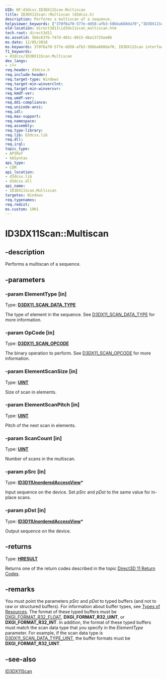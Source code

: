 ```yaml
---
UID: NF:d3dcsx.ID3DX11Scan.Multiscan
title: ID3DX11Scan::Multiscan (d3dcsx.h)
description: Performs a multiscan of a sequence.helpviewer_keywords: ["370f6a70-577e-dd58-afb3-50bba688da70","ID3DX11Scan interface [Direct3D 11]","Multiscan method","ID3DX11Scan.Multiscan","ID3DX11Scan::Multiscan","Multiscan","Multiscan method [Direct3D 11]","Multiscan method [Direct3D 11]","ID3DX11Scan interface","d3dcsx/ID3DX11Scan::Multiscan","direct3d11.id3dx11scan_multiscan"]
old-location: direct3d11\id3dx11scan_multiscan.htm
tech.root: direct3d11
ms.assetid: 5b6c637b-747d-465c-8915-dba13725ee0b
ms.date: 12/05/2018
ms.keywords: 370f6a70-577e-dd58-afb3-50bba688da70, ID3DX11Scan interface [Direct3D 11],Multiscan method, ID3DX11Scan.Multiscan, ID3DX11Scan::Multiscan, Multiscan, Multiscan method [Direct3D 11], Multiscan method [Direct3D 11],ID3DX11Scan interface, d3dcsx/ID3DX11Scan::Multiscan, direct3d11.id3dx11scan_multiscan
f1_keywords:
- d3dcsx/ID3DX11Scan.Multiscan
dev_langs:
- c++
req.header: d3dcsx.h
req.include-header: 
req.target-type: Windows
req.target-min-winverclnt: 
req.target-min-winversvr: 
req.kmdf-ver: 
req.umdf-ver: 
req.ddi-compliance: 
req.unicode-ansi: 
req.idl: 
req.max-support: 
req.namespace: 
req.assembly: 
req.type-library: 
req.lib: D3dcsx.lib
req.dll: 
req.irql: 
topic_type:
- APIRef
- kbSyntax
api_type:
- COM
api_location:
- d3dcsx.lib
- d3dcsx.dll
api_name:
- ID3DX11Scan.Multiscan
targetos: Windows
req.typenames: 
req.redist: 
ms.custom: 19H1
---
```


# ID3DX11Scan::Multiscan


## -description


Performs a multiscan of a sequence.


## -parameters




### -param ElementType [in]

Type: <b><a href="https://docs.microsoft.com/windows/desktop/api/d3dcsx/ne-d3dcsx-d3dx11_scan_data_type">D3DX11_SCAN_DATA_TYPE</a></b>

The type of element in the sequence.  See <a href="https://docs.microsoft.com/windows/desktop/api/d3dcsx/ne-d3dcsx-d3dx11_scan_data_type">D3DX11_SCAN_DATA_TYPE</a> for more information.


### -param OpCode [in]

Type: <b><a href="https://docs.microsoft.com/windows/desktop/api/d3dcsx/ne-d3dcsx-d3dx11_scan_opcode">D3DX11_SCAN_OPCODE</a></b>

The binary operation to perform.  See <a href="https://docs.microsoft.com/windows/desktop/api/d3dcsx/ne-d3dcsx-d3dx11_scan_opcode">D3DX11_SCAN_OPCODE</a> for more information.


### -param ElementScanSize [in]

Type: <b><a href="https://docs.microsoft.com/windows/desktop/WinProg/windows-data-types">UINT</a></b>

Size of scan in elements.


### -param ElementScanPitch [in]

Type: <b><a href="https://docs.microsoft.com/windows/desktop/WinProg/windows-data-types">UINT</a></b>

Pitch of the next scan in elements.


### -param ScanCount [in]

Type: <b><a href="https://docs.microsoft.com/windows/desktop/WinProg/windows-data-types">UINT</a></b>

Number of scans in the multiscan.


### -param pSrc [in]

Type: <b><a href="https://docs.microsoft.com/windows/desktop/api/d3d11/nn-d3d11-id3d11unorderedaccessview">ID3D11UnorderedAccessView</a>*</b>

Input sequence on the device.  Set <i>pSrc</i> and <i>pDst</i> to the same value for in-place scans. 


### -param pDst [in]

Type: <b><a href="https://docs.microsoft.com/windows/desktop/api/d3d11/nn-d3d11-id3d11unorderedaccessview">ID3D11UnorderedAccessView</a>*</b>

Output sequence on the device.


## -returns



Type: <b><a href="/windows/win32/com/structure-of-com-error-codes">HRESULT</a></b>

Returns one of the return codes described in the topic <a href="https://docs.microsoft.com/windows/desktop/direct3d11/d3d11-graphics-reference-returnvalues">Direct3D 11 Return Codes</a>.




## -remarks



You must point the parameters <i>pSrc</i> and <i>pDst</i> to typed buffers (and not to raw or structured buffers). For information about buffer types, see <a href="https://docs.microsoft.com/windows/desktop/direct3d11/overviews-direct3d-11-resources-types">Types of Resources</a>. The format of these typed buffers must be <a href="https://docs.microsoft.com/windows/desktop/api/dxgiformat/ne-dxgiformat-dxgi_format">DXGI_FORMAT_R32_FLOAT</a>, <b>DXGI_FORMAT_R32_UINT</b>, or <b>DXGI_FORMAT_R32_INT</b>. In addition, the format of these typed buffers must match the scan data type that you specify in the <i>ElementType</i> parameter. For example, if the scan data type is <a href="https://docs.microsoft.com/windows/desktop/api/d3dcsx/ne-d3dcsx-d3dx11_scan_data_type">D3DX11_SCAN_DATA_TYPE_UINT</a>, the buffer formats must be <b>DXGI_FORMAT_R32_UINT</b>.




## -see-also




<a href="https://docs.microsoft.com/windows/desktop/api/d3dcsx/nn-d3dcsx-id3dx11scan">ID3DX11Scan</a>
 

 

